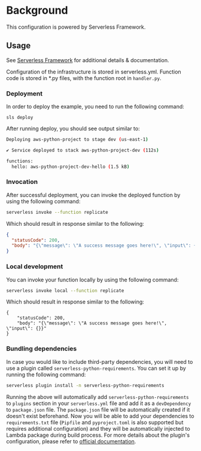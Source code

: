 <!--
title: 'Parameter Store Replication'
description: 'This stack will deploy a lambda & cloudtrail listener to watch for updated SSM Parameters and replicate to the target region.'
layout: Doc
framework: v3
platform: AWS
language: python
priority: 2
authorLink: 'https://github.com/serverless'
authorName: 'Serverless, inc.'
authorAvatar: 'https://avatars1.githubusercontent.com/u/13742415?s=200&v=4'
-->

# Background

This configuration is powered by Serverless Framework. 

## Usage

See [Serverless Framework](https://serverless.com) for additional details & documentation.

Configuration of the infrastructure is stored in serverless.yml.
Function code is stored in *.py files, with the function root in `handler.py`.

### Deployment

In order to deploy the example, you need to run the following command:

```
sls deploy
```

After running deploy, you should see output similar to:

```bash
Deploying aws-python-project to stage dev (us-east-1)

✔ Service deployed to stack aws-python-project-dev (112s)

functions:
  hello: aws-python-project-dev-hello (1.5 kB)
```

### Invocation

After successful deployment, you can invoke the deployed function by using the following command:

```bash
serverless invoke --function replicate
```

Which should result in response similar to the following:

```json
{
  "statusCode": 200,
  "body": "{\"message\": \"A success message goes here!\", \"input\": {}}"
}
```

### Local development

You can invoke your function locally by using the following command:

```bash
serverless invoke local --function replicate
```

Which should result in response similar to the following:

```
{
    "statusCode": 200,
    "body": "{\"message\": \"A success message goes here!\", \"input\": {}}"
}
```

### Bundling dependencies

In case you would like to include third-party dependencies, you will need to use a plugin
called `serverless-python-requirements`. You can set it up by running the following command:

```bash
serverless plugin install -n serverless-python-requirements
```

Running the above will automatically add `serverless-python-requirements` to `plugins` section in your `serverless.yml`
file and add it as a `devDependency` to `package.json` file. The `package.json` file will be automatically created if it
doesn't exist beforehand. Now you will be able to add your dependencies to `requirements.txt` file (`Pipfile`
and `pyproject.toml` is also supported but requires additional configuration) and they will be automatically injected to
Lambda package during build process. For more details about the plugin's configuration, please refer
to [official documentation](https://github.com/UnitedIncome/serverless-python-requirements).
